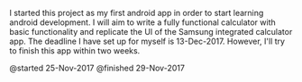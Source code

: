 I started this project as my first android app in order to start
learning android development. I will aim to write a fully functional
calculator with basic functionality and replicate the UI of the Samsung
integrated calculator app. The deadline I have set up for myself is 13-Dec-2017.
However, I'll try to finish this app within two weeks.

@started  25-Nov-2017
@finished 29-Nov-2017
